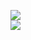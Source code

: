 [![](https://img.shields.io/badge/Made%20With-Github%20Spray-lightgrey.svg?style=for-the-badge&logo=github)](https://github.com/Annihil/github-spray#845)  
[![](https://i.imgur.com/2DrTn0Z.gif)](https://github.com/Annihil/github-spray)